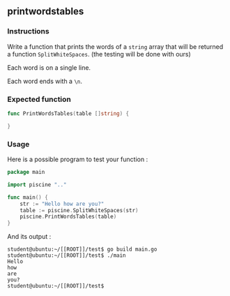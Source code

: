 ## printwordstables

### Instructions

Write a function that prints the words of a `string` array that will be returned a function `SplitWhiteSpaces`. (the testing will be done with ours)

Each word is on a single line.

Each word ends with a `\n`.

### Expected function

```go
func PrintWordsTables(table []string) {

}
```

### Usage

Here is a possible program to test your function :

```go
package main

import piscine ".."

func main() {
	str := "Hello how are you?"
	table := piscine.SplitWhiteSpaces(str)
	piscine.PrintWordsTables(table)
}
```

And its output :

```console
student@ubuntu:~/[[ROOT]]/test$ go build main.go
student@ubuntu:~/[[ROOT]]/test$ ./main
Hello
how
are
you?
student@ubuntu:~/[[ROOT]]/test$
```
